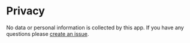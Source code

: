# Privacy

No data or personal information is collected by this app. If you have any questions please [create an issue](https://github.com/robb-j/MiniYubiOath/issues/new).
